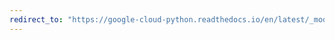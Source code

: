 ```yaml
---
redirect_to: "https://google-cloud-python.readthedocs.io/en/latest/_modules/google/api_core/operation.html"
---
```

